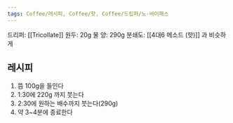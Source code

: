 ```yaml
---
tags: Coffee/레시피, Coffee/핫, Coffee/드립퍼/노-바이패스
---
```

드리퍼: [[Tricollate]]
원두: 20g
물 양: 290g
분쇄도: [[4대6 메소드 (핫)]] 과 비슷하게

## 레시피
1. 뜸 100g을 들인다
2. 1:30에 220g 까지 붓는다
3. 2:30에 원하는 배수까지 붓는다(290g)
4. 약 3~4분에 종료한다